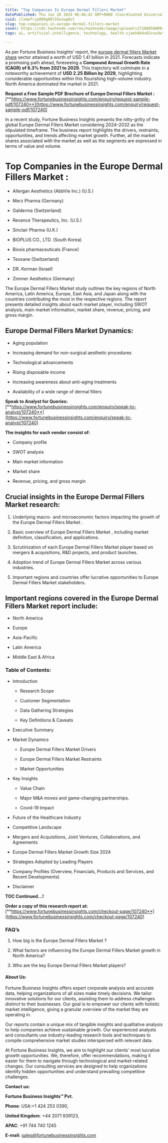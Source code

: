 ```yaml
---
title: "Top Companies In Europe Dermal Fillers Market"
datePublished: Thu Jun 20 2024 06:46:42 GMT+0000 (Coordinated Universal Time)
cuid: clxmwfrjp000g09l55eswg8zt
slug: top-companies-in-europe-dermal-fillers-market
cover: https://cdn.hashnode.com/res/hashnode/image/upload/v1718865980943/d07e245c-a1d7-4ab9-9b04-4bbe8784a6c9.png
tags: ai, artificial-intelligence, technology, health-cjaeh844x02vvo3wtj5r2s75q, healthcare, europe-dermal-fillers-market

---
```


As per Fortune Business Insights’ report, the [europe dermal fillers Market share](https://www.fortunebusinessinsights.com/europe-dermal-fillers-market-107240) sector attained a worth of USD 1.41 billion in 2021. Forecasts indicate a promising path ahead, foreseeing a **Compound Annual Growth Rate (CAGR) of 6.3% from 2021 to 2029.** This trajectory will culminate in a noteworthy achievement of **USD 2.25 Billion by 2029,** highlighting considerable opportunities within this flourishing high-volume industry. North America dominated the market in 2021.

**Request a Free Sample PDF Brochure of Europe Dermal Fillers Market :** [**https://www.fortunebusinessinsights.com/enquiry/request-sample-pdf/107240**](https://www.fortunebusinessinsights.com/enquiry/request-sample-pdf/107240)

In a recent study, Fortune Business Insights presents the nitty-gritty of the global Europe Dermal Fillers Market considering 2024–2032 as the stipulated timeframe. The business report highlights the drivers, restraints, opportunities, and trends affecting market growth. Further, all the market shares associated with the market as well as the segments are expressed in terms of value and volume.

# **Top Companies in the Europe Dermal Fillers Market :**

* Allergan Aesthetics (AbbVie Inc.) (U.S.)
    
* Merz Pharma (Germany)
    
* Galderma (Switzerland)
    
* Revance Therapeutics, Inc. (U.S.)
    
* Sinclair Pharma (U.K.)
    
* BIOPLUS CO., LTD. (South Korea)
    
* Bioxis pharmaceuticals (France)
    
* Teoxane (Switzerland)
    
* DR. Korman (Israel)
    
* Zimmer Aesthetics (Germany)
    

The Europe Dermal Fillers Market study outlines the key regions of North America, Latin America, Europe, East Asia, and Japan along with the countries contributing the most in the respective regions. The report presents detailed insights about each market player, including SWOT analysis, main market information, market share, revenue, pricing, and gross margin.

## Europe Dermal Fillers Market **Dynamics**:

* Aging population
    
* Increasing demand for non-surgical aesthetic procedures
    
* Technological advancements
    
* Rising disposable income
    
* Increasing awareness about anti-aging treatments
    
* Availability of a wide range of dermal fillers
    

**Speak to Analyst for Queries:** [**https://www.fortunebusinessinsights.com/enquiry/speak-to-analyst/107240**](https://www.fortunebusinessinsights.com/enquiry/speak-to-analyst/107240)

**The insights for each vendor consist of:**

* Company profile
    
* SWOT analysis
    
* Main market information
    
* Market share
    
* Revenue, pricing, and gross margin
    

## **Crucial insights in the Europe Dermal Fillers Market research:**

1. Underlying macro- and microeconomic factors impacting the growth of the Europe Dermal Fillers Market .
    
2. Basic overview of Europe Dermal Fillers Market , including market definition, classification, and applications.
    
3. Scrutinization of each Europe Dermal Fillers Market player based on mergers & acquisitions, R&D projects, and product launches.
    
4. Adoption trend of Europe Dermal Fillers Market across various industries.
    
5. Important regions and countries offer lucrative opportunities to Europe Dermal Fillers Market stakeholders.
    

## **Important regions covered in the Europe Dermal Fillers Market report include:**

* North America
    
* Europe
    
* Asia-Pacific
    
* Latin America
    
* Middle East & Africa
    

### **Table of Contents:**

* Introduction
    
    * Research Scope
        
    * Customer Segmentation
        
    * Data Gathering Strategies
        
    * Key Definitions & Caveats
        
* Executive Summary
    
* Market Dynamics
    
    * Europe Dermal Fillers Market Drivers
        
    * Europe Dermal Fillers Market Restraints
        
    * Market Opportunities
        
* Key Insights
    
    * Value Chain
        
    * Major M&A moves and game-changing partnerships.
        
    * Covid-19 Impact
        
* Future of the Healthcare Industry
    
* Competitive Landscape
    
* Mergers and Acquisitions, Joint Ventures, Collaborations, and Agreements
    
* Europe Dermal Fillers Market Growth Size 2024
    
* Strategies Adopted by Leading Players
    
* Company Profiles (Overview, Financials, Products and Services, and Recent Developments)
    
* Disclaimer
    

**TOC Continued…!**

**Order a copy of this research report at:** [**https://www.fortunebusinessinsights.com/checkout-page/107240**](https://www.fortunebusinessinsights.com/checkout-page/107240)

### **FAQ’s**

1. How big is the Europe Dermal Fillers Market ?
    
2. What factors are influencing the Europe Dermal Fillers Market growth in North America?
    
3. Who are the key Europe Dermal Fillers Market players?
    

#### **About Us:**

Fortune Business Insights offers expert corporate analysis and accurate data, helping organizations of all sizes make timely decisions. We tailor innovative solutions for our clients, assisting them to address challenges distinct to their businesses. Our goal is to empower our clients with holistic market intelligence, giving a granular overview of the market they are operating in.

Our reports contain a unique mix of tangible insights and qualitative analysis to help companies achieve sustainable growth. Our experienced analysts and consultants use industry-leading research tools and techniques to compile comprehensive market studies interspersed with relevant data.

At Fortune Business Insights, we aim to highlight our clients' most lucrative growth opportunities. We, therefore, offer recommendations, making it easier for them to navigate through technological and market-related changes. Our consulting services are designed to help organizations identify hidden opportunities and understand prevailing competitive challenges.

**Contact us:**

**Fortune Business Insights™ Pvt.**

**Phone**: USA:+1 424 253 0390,

**United Kingdom**: +44 2071 939123,

**APAC**: +91 744 740 1245

**E-mail:** [sales@fortunebusinessinsights.com](mailto:sales@fortunebusinessinsights.com)